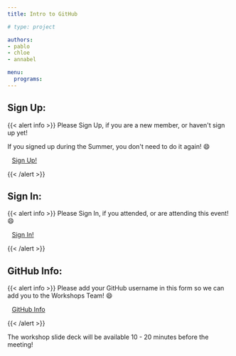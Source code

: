 ```yaml
---
title: Intro to GitHub

# type: project

authors:
- pablo
- chloe
- annabel

menu:
  programs:
---
```

## Sign Up:

{{< alert info >}}
Please Sign Up, if you are a new member, or haven't sign up yet!

If you signed up during the Summer, you don't need to do it again! :smile:

<a class="btn btn-light btn-lg" href="https://ucfacmw.org/sign-up" role="button">
<i class="fas fa-file-alt" style="padding-right: 10px;"></i>  Sign Up!</a>

{{< /alert >}}

## Sign In:

{{< alert info >}}
Please Sign In, if you attended, or are attending this event! :smile:

<a class="btn btn-light btn-lg" href="https://ucfacmw.org/sign-in" role="button">
<i class="fas fa-file-alt" style="padding-right: 10px;"></i>  Sign In!</a>

{{< /alert >}}

## GitHub Info:

{{< alert info >}}
Please add your GitHub username in this form so we can add you to the Workshops Team! :smile:

<a class="btn btn-light btn-lg" href="https://ucfacmw.org/GitHub-workshop" role="button">
<i class="fas fa-file-alt" style="padding-right: 10px;"></i> GitHub Info</a>

{{< /alert >}}


The workshop slide deck will be available 10 - 20 minutes before the meeting!